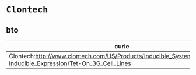 # `Clontech`
## bto
| curie                                                                                                                 |   usages | nodes                                                                                                           |
|-----------------------------------------------------------------------------------------------------------------------|----------|-----------------------------------------------------------------------------------------------------------------|
| Clontech:http://www.clontech.com/US/Products/Inducible_Systems/Tetracycline-Inducible_Expression/Tet-On_3G_Cell_Lines |        1 | [http://purl.obolibrary.org/obo/BTO:0003347](https://bioregistry.io/http://purl.obolibrary.org/obo/BTO:0003347) |
